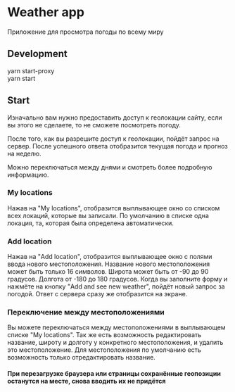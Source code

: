 # Weather app

Приложение для просмотра погоды по всему миру

## Development

yarn start-proxy  
yarn start

## Start

Изначально вам нужно предоставить доступ к геолокации сайту, если вы этого не сделаете, то не сможете посмотреть погоду.

После того, как вы разрешите доступ к геолокации, пойдёт запрос на сервер. После успешного ответа отобразится текущая погода и прогноз на неделю.

Можно переключаться между днями и смотреть более подробную информацию.

### My locations

Нажав на "My locations", отобразится выплывающее окно со списком всех локаций, которые вы записали. По умолчанию в списке одна локация, та, которая была определена автоматически.

### Add location

Нажав на "Add location", отобразится выплывающее окно с полями ввода нового местоположения. Название нового местоположения может быть только 16 символов. Широта может быть от -90 до 90 градусов. Долгота от -180 до 180 градусов.
Когда вы заполните форму и нажмёте на кнопку "Add and see new weather", пойдёт новый запрос за погодой. Ответ с сервера сразу же отобразится на экране.

### Переключение между местоположениями

Вы можете переключаться между местоположениями в выплывающем списке "My locations". Так же есть возможность редактировать название, широту и долготу у конкретного местоположения, и удалить это местоположение. Для местоположения по умолчанию есть возможность только отредактировать название.

#### При перезагрузке браузера или страницы сохранённые геопозиции останутся на месте, снова вводить их не придётся
